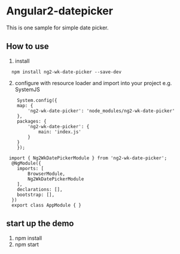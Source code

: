 # Angular2-datepicker
This is one sample for simple date picker.

## How to use
>
1. install
 ```
   npm install ng2-wk-date-picker --save-dev
 ```
2. configure with resource loader and import into your project
e.g. SystemJS
```
    System.config({
    map: {
        'ng2-wk-date-picker': 'node_modules/ng2-wk-date-picker'
    },
    packages: {
        'ng2-wk-date-picker': {
            main: 'index.js'
        }
    }
    });
```
```
 import { Ng2WkDatePickerModule } from 'ng2-wk-date-picker';
  @NgModule({
    imports: [
        BrowserModule,
        Ng2WkDatePickerModule
    ],
    declarations: [],
    bootstrap: [],
  })
  export class AppModule { }
```

## start up the demo
1. npm install
2. npm start
